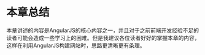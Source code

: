 # 本章总结

本章讲述的内容是AngularJS的核心内容之一，并且对于之前前端开发经验不足的读者可能会造成一些学习上的困难。但是我建议各位读者好好的掌握本章的内容，这样在利用AngularJS构建网站时，思路更清晰更有条理。

